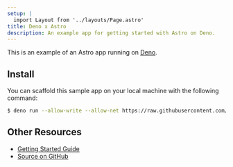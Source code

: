 ```yaml
---
setup: |
  import Layout from '../layouts/Page.astro'
title: Deno x Astro
description: An example app for getting started with Astro on Deno.
---
```


This is an example of an Astro app running on [Deno](https://deno.land/).

## Install

You can scaffold this sample app on your local machine with the following
command:

```bash
$ deno run --allow-write --allow-net https://raw.githubusercontent.com/denoland/examples/main/init.ts with-astro ./path/to/directory
```

## Other Resources

- [Getting Started Guide](/getting-started)
- [Source on GitHub](https://github.com/denoland/examples/tree/main/with-astro)
